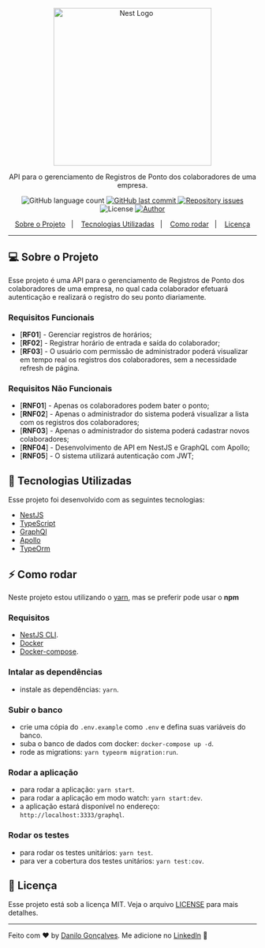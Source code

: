<p align="center">
  <a href="http://nestjs.com/" target="blank"><img src="https://nestjs.com/img/logo_text.svg" width="320" alt="Nest Logo" /></a>
</p>

<p align="center">
  API para o gerenciamento de Registros de Ponto dos colaboradores de uma empresa.
</p>

<p align="center">
  <img alt="GitHub language count" src="https://img.shields.io/github/languages/count/goncadanilo/brainny-register-api.svg">

  <a href="https://github.com/goncadanilo/brainny-register-api/commits/master">
    <img alt="GitHub last commit" src="https://img.shields.io/github/last-commit/goncadanilo/brainny-register-api.svg">
  </a>

  <a href="https://github.com/goncadanilo/brainny-register-api/issues">
    <img alt="Repository issues" src="https://img.shields.io/github/issues/goncadanilo/brainny-register-api.svg">
  </a>

  <img alt="License" src="https://img.shields.io/badge/license-MIT-brightgreen">

  <a href="https://github.com/goncadanilo/">
    <img alt="Author" src="https://img.shields.io/badge/author-Danilo%20Gon%C3%A7alves-blue">
  </a>
</p>

<p align="center">
  <a href="#-projeto">Sobre o Projeto</a>&nbsp;&nbsp;&nbsp;|&nbsp;&nbsp;&nbsp;
  <a href="#-tecnologias">Tecnologias Utilizadas</a>&nbsp;&nbsp;&nbsp;|&nbsp;&nbsp;&nbsp;
  <a href="#-como-rodar">Como rodar</a>&nbsp;&nbsp;&nbsp;|&nbsp;&nbsp;&nbsp;
  <a href="#-licença">Licença</a>
</p>

---

## 💻 Sobre o Projeto

Esse projeto é uma API para o gerenciamento de Registros de Ponto dos colaboradores de uma empresa, no qual cada colaborador efetuará autenticação e realizará o registro do seu ponto diariamente.

### Requisitos Funcionais
- [**RF01**] - Gerenciar registros de horários;
- [**RF02**] - Registrar horário de entrada e saída do colaborador;
- [**RF03**] - O usuário com permissão de administrador poderá visualizar em tempo real os registros dos colaboradores, sem a necessidade refresh de página.

### Requisitos Não Funcionais
- [**RNF01**] - Apenas os colaboradores podem bater o ponto;
- [**RNF02**] - Apenas o administrador do sistema poderá visualizar a lista com os registros dos colaboradores;
- [**RNF03**] - Apenas o administrador do sistema poderá cadastrar novos colaboradores;
- [**RNF04**] - Desenvolvimento de API em NestJS e GraphQL com Apollo;
- [**RNF05**] - O sistema utilizará autenticação com JWT;

## 🚀 Tecnologias Utilizadas

Esse projeto foi desenvolvido com as seguintes tecnologias:

- [NestJS](https://nestjs.com/)
- [TypeScript](https://www.typescriptlang.org/)
- [GraphQl](https://graphql.org/)
- [Apollo](https://www.apollographql.com/)
- [TypeOrm](https://typeorm.io)

## ⚡ Como rodar

Neste projeto estou utilizando o [yarn](https://yarnpkg.com/), mas se preferir pode usar o **npm**

### Requisitos

- [NestJS CLI](https://docs.nestjs.com/first-steps).
- [Docker](https://www.docker.com/)
- [Docker-compose](https://docs.docker.com/compose/install/).

### Intalar as dependências

- instale as dependências: `yarn`.

### Subir o banco

- crie uma cópia do `.env.example` como `.env` e defina suas variáveis do banco.
- suba o banco de dados com docker: `docker-compose up -d`.
- rode as migrations: `yarn typeorm migration:run`.

### Rodar a aplicação

- para rodar a aplicação: `yarn start`.
- para rodar a aplicação em modo watch: `yarn start:dev`.
- a aplicação estará disponível no endereço: `http://localhost:3333/graphql`.

### Rodar os testes

- para rodar os testes unitários: `yarn test`.
- para ver a cobertura dos testes unitários: `yarn test:cov`.

## 📝 Licença

Esse projeto está sob a licença MIT. Veja o arquivo [LICENSE](LICENSE.md) para mais detalhes.

---

Feito com ♥ by [Danilo Gonçalves](https://github.com/goncadanilo). Me adicione no [LinkedIn](https://www.linkedin.com/in/goncadanilo/) :wave:
